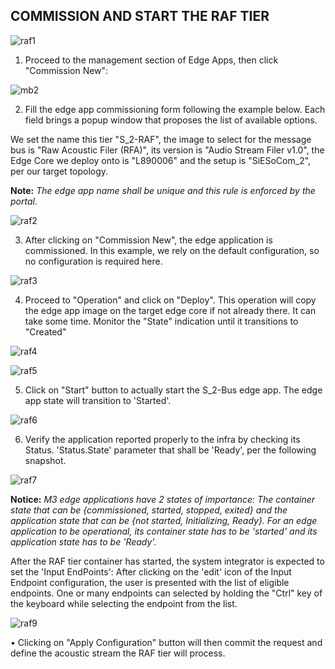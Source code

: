 **COMMISSION AND START THE RAF TIER**
--------------------------------

![raf1](https://user-images.githubusercontent.com/100555586/156125928-b4590080-f760-4895-b97d-d3dd385cffa1.png)


1.	Proceed to the management section of Edge Apps, then click "Commission New":
 

 ![mb2](https://user-images.githubusercontent.com/100555586/156117279-59925e9e-8aff-46da-9dde-b2bdd8ebc158.jpg)


2.	Fill the edge app commissioning form following the example below. Each field brings a popup window that proposes the list of available options.

   We set the name this tier "S_2-RAF", the image to select for the message bus is "Raw Acoustic Filer (RFA)", its version is "Audio Stream Filer v1.0", the Edge 
   Core we deploy onto is "L890006" and the setup is "SiESoCom_2", per our target topology.

   **Note:** _The edge app name shall be unique and this rule is enforced by the portal._

![raf2](https://user-images.githubusercontent.com/100555586/156127433-c16eb679-c485-4307-ab42-dc35061daf57.png)


 
3.	After clicking on "Commission New", the edge application is commissioned. In this example, we rely on the default configuration, so no configuration is required here.

![raf3](https://user-images.githubusercontent.com/100555586/156127475-8297b888-3afa-4ee0-b884-e17e46a6b982.png)

4.	Proceed to "Operation" and click on "Deploy". This operation will copy the edge app image on the target edge core if not already there. It can take some time. Monitor the "State" indication until it transitions to "Created"


![raf4](https://user-images.githubusercontent.com/100555586/156127515-1030410b-305c-4137-9eba-592232000ed4.png)


![raf5](https://user-images.githubusercontent.com/100555586/156127540-7ec6fa1b-46ec-48ed-9e1d-88b66b811b43.png)



5.	Click on "Start" button to actually start the S_2-Bus edge app. The edge app state will transition to 'Started'.

![raf6](https://user-images.githubusercontent.com/100555586/156127608-e2d21df8-bfca-473a-98b5-53ac28f873e9.png)


 
6.	Verify the application reported properly to the infra by checking its Status. 'Status.State' parameter that shall be 'Ready', per the following snapshot.

![raf7](https://user-images.githubusercontent.com/100555586/156127651-2d214ff6-bd9e-47e3-bf70-5b4e243ff8cd.png)



**Notice:** _M3 edge applications have 2 states of importance: The container state that can be {commissioned, started, stopped, exited} and the application state that can be {not started, Initializing, Ready}. For an edge application to be operational, its container state has to be 'started' and its application state has to be 'Ready'._

 
After the RAF tier container has started, the system integrator is expected to set the 'Input EndPoints': After clicking on the 'edit' icon of the Input Endpoint configuration, the user is presented with the list of eligible endpoints. One or many endpoints can selected by holding the "Ctrl" key of the keyboard while selecting the endpoint from the list.

![raf9](https://user-images.githubusercontent.com/100555586/156127722-c171e470-9067-4316-b9ea-eb5e32234986.jpg)


•	Clicking on "Apply Configuration" button will then commit the request and define the acoustic stream the RAF tier will process.
